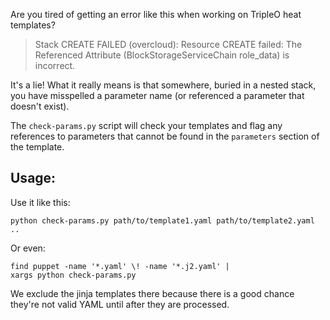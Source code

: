 Are you tired of getting an error like this when working on TripleO
heat templates?

> Stack CREATE FAILED (overcloud): Resource CREATE failed: The
> Referenced Attribute (BlockStorageServiceChain role_data) is
> incorrect.

It's a lie! What it really means is that somewhere, buried in a nested
stack, you have misspelled a parameter name (or referenced a parameter
that doesn't exist).

The `check-params.py` script will check your templates and flag any
references to parameters that cannot be found in the `parameters`
section of the template.

## Usage:

Use it like this:

    python check-params.py path/to/template1.yaml path/to/template2.yaml ..

Or even:

    find puppet -name '*.yaml' \! -name '*.j2.yaml' |
    xargs python check-params.py

We exclude the jinja templates there because there is a good chance
they're not valid YAML until after they are processed.
